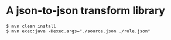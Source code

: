 A json-to-json transform library
================

```
$ mvn clean install
$ mvn exec:java -Dexec.args="./source.json ./rule.json"
```
